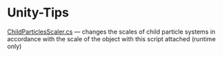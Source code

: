 # Unity-Tips

[ChildParticlesScaler.cs](ChildParticlesScaler.md) — changes the scales of child particle systems in accordance with the scale of the object with this script attached (runtime only)
